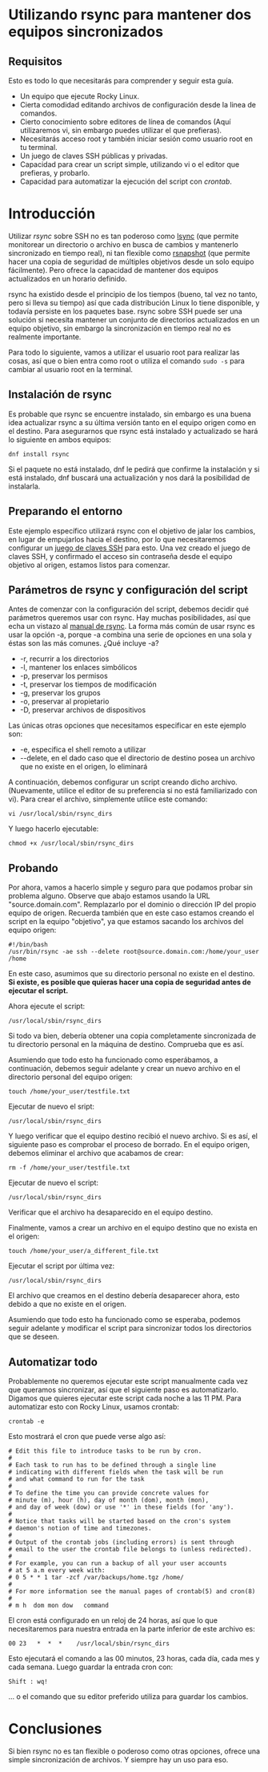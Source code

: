 # Utilizando rsync para mantener dos equipos sincronizados

## Requisitos

Esto es todo lo que necesitarás para comprender y seguir esta guía.

* Un equipo que ejecute Rocky Linux.
* Cierta comodidad editando archivos de configuración desde la linea de comandos.
* Cierto conocimiento sobre editores de línea de comandos (Aquí utilizaremos vi, sin embargo puedes utilizar el que prefieras).
* Necesitarás acceso root y también iniciar sesión como usuario root en tu terminal.
* Un juego de claves SSH públicas y privadas.
* Capacidad para crear un script simple, utilizando vi o el editor que prefieras, y probarlo.
* Capacidad para automatizar la ejecución del script con _crontab_.

# Introducción

Utilizar _rsync_ sobre SSH no es tan poderoso como [lsync](mirroring_lsyncd.es.md) (que permite monitorear un directorio o archivo en busca de cambios y mantenerlo sincronizado en tiempo real), ni tan flexible como [rsnapshot](rsnapshot_backup.es.md) (que permite hacer una copia de seguridad de múltiples objetivos desde un solo equipo fácilmente). Pero ofrece la capacidad de mantener dos equipos actualizados en un horario definido.

rsync ha existido desde el principio de los tiempos (bueno, tal vez no tanto, pero si lleva su tiempo) así que cada distribución Linux lo tiene disponible, y todavía persiste en los paquetes base. rsync sobre SSH puede ser una solución si necesita mantener un conjunto de directorios actualizados en un equipo objetivo, sin embargo la sincronización en tiempo real no es realmente importante.

Para todo lo siguiente, vamos a utilizar el usuario root para realizar las cosas, así que o bien entra como root o utiliza el comando `sudo -s` para cambiar al usuario root en la terminal.

## Instalación de rsync

Es probable que rsync se encuentre instalado, sin embargo es una buena idea actualizar rsync a su última versión tanto en el equipo origen como en el destino. Para asegurarnos que rsync está instalado y actualizado se hará lo siguiente en ambos equipos:

`dnf install rsync`

Si el paquete no está instalado, dnf le pedirá que confirme la instalación y si está instalado, dnf buscará una actualización y nos dará la posibilidad de instalarla.

## Preparando el entorno

Este ejemplo específico utilizará rsync con el objetivo de jalar los cambios, en lugar de empujarlos hacia el destino, por lo que necesitaremos configurar un [juego de claves SSH](ssh_public_private_keys.es.md) para esto. Una vez creado el juego de claves SSH, y confirmado el acceso sin contraseña desde el equipo objetivo al origen, estamos listos para comenzar.

## Parámetros de rsync y configuración del script

Antes de comenzar con la configuración del script, debemos decidir qué parámetros queremos usar con rsync. Hay muchas posibilidades, así que echa un vistazo al [manual de rsync](https://linux.die.net/man/1/rsync). La forma más común de usar rsync es usar la opción -a, porque -a combina una serie de opciones en una sola y éstas son las más comunes. ¿Qué incluye -a?
* -r, recurrir a los directorios
* -l, mantener los enlaces simbólicos
* -p, preservar los permisos
* -t, preservar los tiempos de modificación
* -g, preservar los grupos
* -o, preservar al propietario
* -D, preservar archivos de dispositivos

Las únicas otras opciones que necesitamos especificar en este ejemplo son:

* -e, especifica el shell remoto a utilizar
* --delete, en el dado caso que el directorio de destino posea un archivo que no existe en el origen, lo eliminará

A continuación, debemos configurar un script creando dicho archivo. (Nuevamente, utilice el editor de su preferencia si no está familiarizado con vi). Para crear el archivo, simplemente utilice este comando:

`vi /usr/local/sbin/rsync_dirs`

Y luego hacerlo ejecutable:

`chmod +x /usr/local/sbin/rsync_dirs`

## Probando

Por ahora, vamos a hacerlo simple y seguro para que podamos probar sin problema alguno. Observe que abajo estamos usando la URL "source.domain.com". Remplazarlo por el dominio o dirección IP del propio equipo de origen. Recuerda también que en este caso estamos creando el script en la equipo "objetivo", ya que estamos sacando los archivos del equipo origen:

```
#!/bin/bash
/usr/bin/rsync -ae ssh --delete root@source.domain.com:/home/your_user /home
```
En este caso, asumimos que su directorio personal no existe en el destino. **Si existe, es posible que quieras hacer una copia de seguridad antes de ejecutar el script.**

Ahora ejecute el script:

`/usr/local/sbin/rsync_dirs`

Si todo va bien, debería obtener una copia completamente sincronizada de tu directorio personal en la máquina de destino. Comprueba que es así.

Asumiendo que todo esto ha funcionado como esperábamos, a continuación, debemos seguir adelante y crear un nuevo archivo en el directorio personal del equipo origen:

`touch /home/your_user/testfile.txt`

Ejecutar de nuevo el sript:

`/usr/local/sbin/rsync_dirs`

Y luego verificar que el equipo destino recibió el nuevo archivo. Si es así, el siguiente paso es comprobar el proceso de borrado. En el equipo origen, debemos eliminar el archivo que acabamos de crear:

`rm -f /home/your_user/testfile.txt`

Ejecutar de nuevo el script:

`/usr/local/sbin/rsync_dirs`

Verificar que el archivo ha desaparecido en el equipo destino.

Finalmente, vamos a crear un archivo en el equipo destino que no exista en el origen:

`touch /home/your_user/a_different_file.txt`

Ejecutar el script por última vez:

`/usr/local/sbin/rsync_dirs`

El archivo que creamos en el destino debería desaparecer ahora, esto debido a que no existe en el origen.

Asumiendo que todo esto ha funcionado como se esperaba, podemos seguir adelante y modificar el script para sincronizar todos los directorios que se deseen.

## Automatizar todo

Probablemente no queremos ejecutar este script manualmente cada vez que queramos sincronizar, así que el siguiente paso es automatizarlo. Digamos que quieres ejecutar este script cada noche a las 11 PM. Para automatizar esto con Rocky Linux, usamos crontab:

`crontab -e`

Esto mostrará el cron que puede verse algo así:

``` 
# Edit this file to introduce tasks to be run by cron.
# 
# Each task to run has to be defined through a single line
# indicating with different fields when the task will be run
# and what command to run for the task
# 
# To define the time you can provide concrete values for
# minute (m), hour (h), day of month (dom), month (mon),
# and day of week (dow) or use '*' in these fields (for 'any').
# 
# Notice that tasks will be started based on the cron's system
# daemon's notion of time and timezones.
# 
# Output of the crontab jobs (including errors) is sent through
# email to the user the crontab file belongs to (unless redirected).
# 
# For example, you can run a backup of all your user accounts
# at 5 a.m every week with:
# 0 5 * * 1 tar -zcf /var/backups/home.tgz /home/
# 
# For more information see the manual pages of crontab(5) and cron(8)
# 
# m h  dom mon dow   command
```
El cron está configurado en un reloj de 24 horas, así que lo que necesitaremos para nuestra entrada en la parte inferior de este archivo es:

`00 23   *  *  *    /usr/local/sbin/rsync_dirs`

Esto ejecutará el comando a las 00 minutos, 23 horas, cada día, cada mes y cada semana. Luego guardar la entrada cron con:

`Shift : wq!` 

... o el comando que su editor preferido utiliza para guardar los cambios.

# Conclusiones

Si bien rsync no es tan flexible o poderoso como otras opciones, ofrece una simple sincronización de archivos. Y siempre hay un uso para eso.
